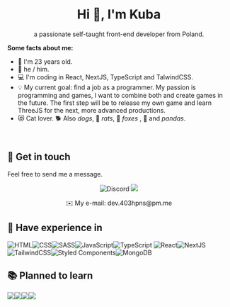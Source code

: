 <h1 align="center">Hi 👋, I'm Kuba</h1>

<p align="center">a passionate self-taught front-end developer from Poland.</p>


**Some facts about me:**

- 🥸 I'm 23 years old.
- 🙂 he / him.
- 💻 I'm coding in React, NextJS, TypeScript and TalwindCSS.
- 💡 My current goal: find a job as a programmer. My passion is programming and games, I want to combine both and create games in the future. The first step will be to release my own game and learn ThreeJS for the next, more advanced productions.
- 😻 Cat lover. 🐕 Also *dogs*,  🐀 *rats*, 🦊 *foxes* ,  🐼 and *pandas*.

‏‏‎ ‎

## 🤝 Get in touch
Feel free to send me a message.
<p align="center">
<img src="https://img.shields.io/badge/Discord-5865F2?style=for-the-badge&logo=discord&logoColor=white" alt="Discord" /> <img src="https://dcbadge.vercel.app/api/shield/849795406573469716?compact=true" />

<p align="center">✉️ My e-mail: dev.403hpns@pm.me</p>
</p>


## 🔧 Have experience in

<img src="https://img.shields.io/badge/html5-%23E34F26.svg?style=for-the-badge&logo=html5&logoColor=white" alt="HTML" /><img src="https://img.shields.io/badge/css3-%231572B6.svg?style=for-the-badge&logo=css3&logoColor=white" alt="CSS" /><img src="https://img.shields.io/badge/SASS-hotpink.svg?style=for-the-badge&logo=SASS&logoColor=white" alt="SASS" /><img src="https://img.shields.io/badge/javascript-%23323330.svg?style=for-the-badge&logo=javascript&logoColor=%23F7DF1E" alt="JavaScript" /><img src="https://img.shields.io/badge/typescript-%23007ACC.svg?style=for-the-badge&logo=typescript&logoColor=white" alt="TypeScript" /> <img src="https://img.shields.io/badge/react-%2320232a.svg?style=for-the-badge&logo=react&logoColor=%2361DAFB" alt="React" /><img src="https://img.shields.io/badge/Next-black?style=for-the-badge&logo=next.js&logoColor=white" alt="NextJS" /><img src="https://img.shields.io/badge/tailwindcss-%2338B2AC.svg?style=for-the-badge&logo=tailwind-css&logoColor=white" alt="TailwindCSS" /><img src="https://img.shields.io/badge/styled--components-DB7093?style=for-the-badge&logo=styled-components&logoColor=white" alt="Styled Components" /><img src="https://img.shields.io/badge/chakra-%234ED1C5.svg?style=for-the-badge&logo=chakraui&logoColor=white" alt="" /><img src="https://img.shields.io/badge/mysql-%2300f.svg?style=for-the-badge&logo=mysql&logoColor=white" alt="" /><img src="https://img.shields.io/badge/MariaDB-003545?style=for-the-badge&logo=mariadb&logoColor=white" alt="" /><img src="https://img.shields.io/badge/MongoDB-%234ea94b.svg?style=for-the-badge&logo=mongodb&logoColor=white" alt="MongoDB" /><img src="https://img.shields.io/badge/c%23-%23239120.svg?style=for-the-badge&logo=c-sharp&logoColor=white" alt="" /><img src="https://img.shields.io/badge/.NET-5C2D91?style=for-the-badge&logo=.net&logoColor=white" alt="" /><img src="https://img.shields.io/badge/redux-%23593d88.svg?style=for-the-badge&logo=redux&logoColor=white" alt="" /><img src="https://img.shields.io/badge/tauri-%2324C8DB.svg?style=for-the-badge&logo=tauri&logoColor=%23FFFFFF" alt="" /><img src="https://img.shields.io/badge/vite-%23646CFF.svg?style=for-the-badge&logo=vite&logoColor=white" alt="" /><img src="https://img.shields.io/badge/webpack-%238DD6F9.svg?style=for-the-badge&logo=webpack&logoColor=black" alt="" /><img src="https://img.shields.io/badge/lua-%232C2D72.svg?style=for-the-badge&logo=lua&logoColor=white" alt="" /><img src="https://img.shields.io/badge/Prisma-3982CE?style=for-the-badge&logo=Prisma&logoColor=white" alt="" /><img src="https://img.shields.io/badge/docker-%230db7ed.svg?style=for-the-badge&logo=docker&logoColor=white" alt="" /><img src="https://img.shields.io/badge/jira-%230A0FFF.svg?style=for-the-badge&logo=jira&logoColor=white" alt="" /><img src="https://img.shields.io/badge/git-%23F05033.svg?style=for-the-badge&logo=git&logoColor=white" alt="" /><img src="https://img.shields.io/badge/github-%23121011.svg?style=for-the-badge&logo=github&logoColor=white" alt="" />

## 📚 Planned to learn

<img src="https://img.shields.io/badge/vuejs-%2335495e.svg?style=for-the-badge&logo=vuedotjs&logoColor=%234FC08D" /><img src="https://img.shields.io/badge/threejs-black?style=for-the-badge&logo=three.js&logoColor=white" alt="" /><img src="https://img.shields.io/badge/blender-%23F5792A.svg?style=for-the-badge&logo=blender&logoColor=white" /><img src="https://img.shields.io/badge/-Unreal%20Engine-313131?style=for-the-badge&logo=unreal-engine&logoColor=white" /><img src="https://img.shields.io/badge/C%2B%2B-00599C?style=for-the-badge&logo=c%2B%2B&logoColor=white" />







